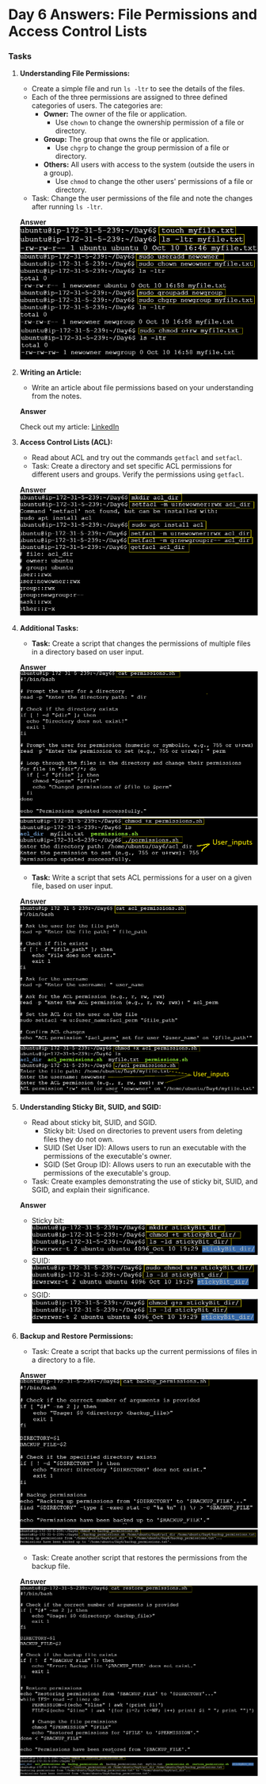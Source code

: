 # Day 6 Answers: File Permissions and Access Control Lists

### Tasks

1. **Understanding File Permissions:**
   - Create a simple file and run `ls -ltr` to see the details of the files.
   - Each of the three permissions are assigned to three defined categories of users. The categories are:
     - **Owner:** The owner of the file or application.
       - Use `chown` to change the ownership permission of a file or directory.
     - **Group:** The group that owns the file or application.
       - Use `chgrp` to change the group permission of a file or directory.
     - **Others:** All users with access to the system (outside the users in a group).
       - Use `chmod` to change the other users' permissions of a file or directory.
   - Task: Change the user permissions of the file and note the changes after running `ls -ltr`.

   **Answer**
   ![image](https://github.com/sdadu2206/90DaysOfDevOps/blob/master/2024/day06/image/task1.png?raw=true)
   ![image](https://github.com/sdadu2206/90DaysOfDevOps/blob/master/2024/day06/image/task1-1.png?raw=true)


2. **Writing an Article:**
   - Write an article about file permissions based on your understanding from the notes.

   **Answer**

    Check out my article: [LinkedIn](https://www.linkedin.com/posts/sdadu2206_file-permissions-access-control-day-6-activity-7250210896835219456-nmqV?utm_source=share&utm_medium=member_desktop)

3. **Access Control Lists (ACL):**
   - Read about ACL and try out the commands `getfacl` and `setfacl`.
   - Task: Create a directory and set specific ACL permissions for different users and groups. Verify the permissions using `getfacl`.

   **Answer**
   ![image](https://github.com/sdadu2206/90DaysOfDevOps/blob/master/2024/day06/image/task3.png?raw=true)

4. **Additional Tasks:**
   - **Task:** Create a script that changes the permissions of multiple files in a directory based on user input.

   **Answer**
   ![image](https://github.com/sdadu2206/90DaysOfDevOps/blob/master/2024/day06/image/task4.png?raw=true)
   ![image](https://github.com/sdadu2206/90DaysOfDevOps/blob/master/2024/day06/image/task4-1.png?raw=true)

   - **Task:** Write a script that sets ACL permissions for a user on a given file, based on user input.

   **Answer**
   ![image](https://github.com/sdadu2206/90DaysOfDevOps/blob/master/2024/day06/image/task4-2.png?raw=true)
   ![image](https://github.com/sdadu2206/90DaysOfDevOps/blob/master/2024/day06/image/task4-2-1.png?raw=true)

5. **Understanding Sticky Bit, SUID, and SGID:**
   - Read about sticky bit, SUID, and SGID.
     - Sticky bit: Used on directories to prevent users from deleting files they do not own.
     - SUID (Set User ID): Allows users to run an executable with the permissions of the executable's owner.
     - SGID (Set Group ID): Allows users to run an executable with the permissions of the executable's group.
   - Task: Create examples demonstrating the use of sticky bit, SUID, and SGID, and explain their significance.

   **Answer**
     - Sticky bit:
   ![image](https://github.com/sdadu2206/90DaysOfDevOps/blob/master/2024/day06/image/task5.png?raw=true)
     - SUID:
   ![image](https://github.com/sdadu2206/90DaysOfDevOps/blob/master/2024/day06/image/task5-1.png?raw=true)
     - SGID:
   ![image](https://github.com/sdadu2206/90DaysOfDevOps/blob/master/2024/day06/image/task5-2.png?raw=true)

6. **Backup and Restore Permissions:**
   - Task: Create a script that backs up the current permissions of files in a directory to a file.

   **Answer**
   ![image](https://github.com/sdadu2206/90DaysOfDevOps/blob/master/2024/day06/image/task6.png?raw=true)
   ![image](https://github.com/sdadu2206/90DaysOfDevOps/blob/master/2024/day06/image/task6-1.png?raw=true)

   - Task: Create another script that restores the permissions from the backup file.

   **Answer**
   ![image](https://github.com/sdadu2206/90DaysOfDevOps/blob/master/2024/day06/image/task6-2.png?raw=true)
   ![image](https://github.com/sdadu2206/90DaysOfDevOps/blob/master/2024/day06/image/task6-2-1.png?raw=true)